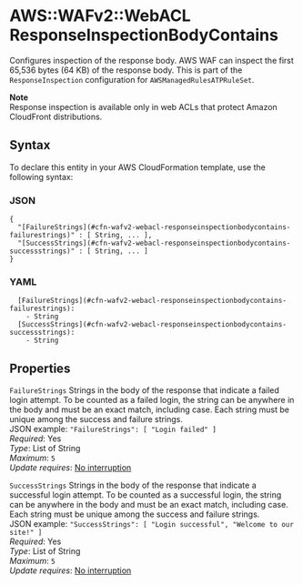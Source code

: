 # AWS::WAFv2::WebACL ResponseInspectionBodyContains<a name="aws-properties-wafv2-webacl-responseinspectionbodycontains"></a>

Configures inspection of the response body\. AWS WAF can inspect the first 65,536 bytes \(64 KB\) of the response body\. This is part of the `ResponseInspection` configuration for `AWSManagedRulesATPRuleSet`\. 

**Note**  
Response inspection is available only in web ACLs that protect Amazon CloudFront distributions\.

## Syntax<a name="aws-properties-wafv2-webacl-responseinspectionbodycontains-syntax"></a>

To declare this entity in your AWS CloudFormation template, use the following syntax:

### JSON<a name="aws-properties-wafv2-webacl-responseinspectionbodycontains-syntax.json"></a>

```
{
  "[FailureStrings](#cfn-wafv2-webacl-responseinspectionbodycontains-failurestrings)" : [ String, ... ],
  "[SuccessStrings](#cfn-wafv2-webacl-responseinspectionbodycontains-successstrings)" : [ String, ... ]
}
```

### YAML<a name="aws-properties-wafv2-webacl-responseinspectionbodycontains-syntax.yaml"></a>

```
  [FailureStrings](#cfn-wafv2-webacl-responseinspectionbodycontains-failurestrings): 
    - String
  [SuccessStrings](#cfn-wafv2-webacl-responseinspectionbodycontains-successstrings): 
    - String
```

## Properties<a name="aws-properties-wafv2-webacl-responseinspectionbodycontains-properties"></a>

`FailureStrings`  <a name="cfn-wafv2-webacl-responseinspectionbodycontains-failurestrings"></a>
Strings in the body of the response that indicate a failed login attempt\. To be counted as a failed login, the string can be anywhere in the body and must be an exact match, including case\. Each string must be unique among the success and failure strings\.   
JSON example: `"FailureStrings": [ "Login failed" ]`   
*Required*: Yes  
*Type*: List of String  
*Maximum*: `5`  
*Update requires*: [No interruption](https://docs.aws.amazon.com/AWSCloudFormation/latest/UserGuide/using-cfn-updating-stacks-update-behaviors.html#update-no-interrupt)

`SuccessStrings`  <a name="cfn-wafv2-webacl-responseinspectionbodycontains-successstrings"></a>
Strings in the body of the response that indicate a successful login attempt\. To be counted as a successful login, the string can be anywhere in the body and must be an exact match, including case\. Each string must be unique among the success and failure strings\.   
JSON example: `"SuccessStrings": [ "Login successful", "Welcome to our site!" ]`   
*Required*: Yes  
*Type*: List of String  
*Maximum*: `5`  
*Update requires*: [No interruption](https://docs.aws.amazon.com/AWSCloudFormation/latest/UserGuide/using-cfn-updating-stacks-update-behaviors.html#update-no-interrupt)